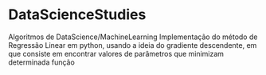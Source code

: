# DataScienceStudies
Algoritmos de DataScience/MachineLearning
Implementação do método de Regressão Linear em python, usando a ideia do gradiente descendente, em que consiste em encontrar valores de parâmetros que minimizam determinada função
